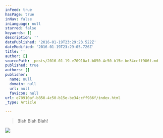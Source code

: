 ```yaml
---
inFeed: true
hasPage: true
inNav: false
inLanguage: null
starred: false
keywords: []
description: ''
datePublished: '2016-01-19T23:29:23.522Z'
dateModified: '2016-01-19T23:29:05.726Z'
title: ''
author: []
sourcePath: _posts/2016-01-19-e70910af-b850-4c50-b15e-be34ccff986f.md
published: true
authors: []
publisher:
  name: null
  domain: null
  url: null
  favicon: null
url: e70910af-b850-4c50-b15e-be34ccff986f/index.html
_type: Article

---
```

> Blah Blah Blah!

![](https://the-grid-user-content.s3-us-west-2.amazonaws.com/58052716-478c-4ae5-9a84-ac4177ad6177.jpg)